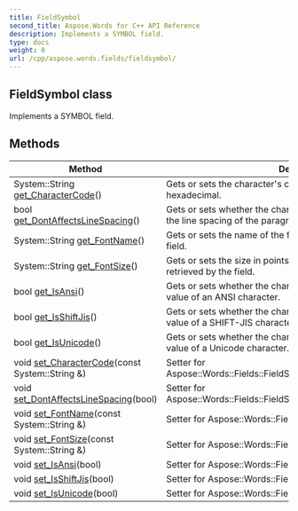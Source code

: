 ```yaml
---
title: FieldSymbol
second_title: Aspose.Words for C++ API Reference
description: Implements a SYMBOL field. 
type: docs
weight: 0
url: /cpp/aspose.words.fields/fieldsymbol/
---
```

## FieldSymbol class


Implements a SYMBOL field. 

## Methods

| Method | Description |
| --- | --- |
| System::String [get_CharacterCode](./get_charactercode/)() | Gets or sets the character's code point value in decimal or hexadecimal.  |
| bool [get_DontAffectsLineSpacing](./get_dontaffectslinespacing/)() | Gets or sets whether the character retrieved by the field affects the line spacing of the paragraph.  |
| System::String [get_FontName](./get_fontname/)() | Gets or sets the name of the font of the character retrieved by the field.  |
| System::String [get_FontSize](./get_fontsize/)() | Gets or sets the size in points of the font of the character retrieved by the field.  |
| bool [get_IsAnsi](./get_isansi/)() | Gets or sets whether the character code is interpreted as the value of an ANSI character.  |
| bool [get_IsShiftJis](./get_isshiftjis/)() | Gets or sets whether the character code is interpreted as the value of a SHIFT-JIS character.  |
| bool [get_IsUnicode](./get_isunicode/)() | Gets or sets whether the character code is interpreted as the value of a Unicode character.  |
| void [set_CharacterCode](./set_charactercode/)(const System::String &) | Setter for Aspose::Words::Fields::FieldSymbol::get_CharacterCode.  |
| void [set_DontAffectsLineSpacing](./set_dontaffectslinespacing/)(bool) | Setter for Aspose::Words::Fields::FieldSymbol::get_DontAffectsLineSpacing.  |
| void [set_FontName](./set_fontname/)(const System::String &) | Setter for Aspose::Words::Fields::FieldSymbol::get_FontName.  |
| void [set_FontSize](./set_fontsize/)(const System::String &) | Setter for Aspose::Words::Fields::FieldSymbol::get_FontSize.  |
| void [set_IsAnsi](./set_isansi/)(bool) | Setter for Aspose::Words::Fields::FieldSymbol::get_IsAnsi.  |
| void [set_IsShiftJis](./set_isshiftjis/)(bool) | Setter for Aspose::Words::Fields::FieldSymbol::get_IsShiftJis.  |
| void [set_IsUnicode](./set_isunicode/)(bool) | Setter for Aspose::Words::Fields::FieldSymbol::get_IsUnicode.  |
